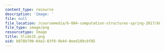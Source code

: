```yaml
---
content_type: resource
description: 'Image: '
file: null
file_location: /coursemedia/6-004-computation-structures-spring-2017/b878b7906da283f09b440eed109cbf85_Slide15.png
file_type: image/png
resourcetype: Image
title: Slide15.png
uid: b878b790-6da2-83f0-9b44-0eed109cbf85
---
```

